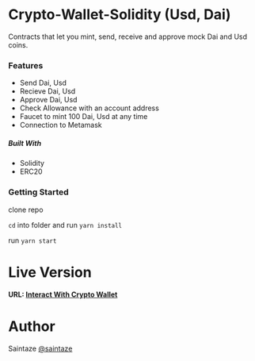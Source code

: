 # Crypto-Wallet-Solidity (Usd, Dai)
Contracts that let you mint, send, receive and approve mock Dai and Usd coins.  

### Features
+ Send Dai, Usd
+ Recieve Dai, Usd
+ Approve Dai, Usd
+ Check Allowance with an account address
+ Faucet to mint 100 Dai, Usd at any time
+ Connection to Metamask

##### Built With
+ Solidity
+ ERC20

### Getting Started
clone repo

`cd` into folder and run `yarn install`

run `yarn start`

# Live Version
#### URL: [Interact With Crypto Wallet](https://usd-dai-crypto-wallet-react.vercel.app)

# Author
Saintaze [@saintaze](https://github.com/saintaze/)